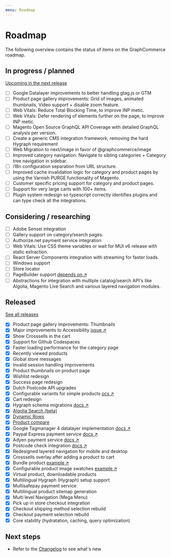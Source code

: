 ```yaml
---
menu: Roadmap
---
```


# Roadmap

The following overview contains the status of items on the GraphCommerce
roadmap.

## In progress / planned

[Upcoming in the next release](https://github.com/graphcommerce-org/graphcommerce/releases?q=prerelease%3Atrue&expanded=true)

- [ ] Google Datalayer improvements to better handling gtag.js or GTM
- [ ] Product page gallery improvements: Grid of images, animated thumbnails,
      Video support + disable zoom feature.
- [ ] Web Vitals: Reduce Total Blocking Time, to improve INP metic.
- [ ] Web Vitals: Defer rendering of elements further on the page, to improve
      INP metic.
- [ ] Magento Open Source GraphQL API Coverage with detailed GraphQL analysis
      per version.
- [ ] Create a generic CMS integration framework, removing the hard Hygraph
      requirement
- [ ] Web Migration to next/image in favor of @graphcommerce/image
- [ ] Improved category navigation: Navigate to sibling categories + Category
      tree navigation in sidebar.
- [ ] i18n configuration separation from URL structure.
- [ ] Improved cache invalidation logic for category and product pages by using
      the Varnish PURGE functionality of Magento.
- [ ] Customer specific pricing support for category and product pages.
- [ ] Support for very large carts with 100+ items.
- [ ] Plugin system redesign so typescript correctly identifies plugins and can
      type check all the integrations.

## Considering / researching

- [ ] Adobe Sensei integration
- [ ] Gallery support on category/search pages.
- [ ] Authorize.net payment service integration
- [ ] Web Vitals: Use CSS theme variables or wait for MUI v6 release with static
      extraction.
- [ ] React Server Components integration with streaming for faster loads.
- [ ] Windows support
- [ ] Store locator
- [ ] PageBuilder support
      [depends on ↗](https://github.com/magento/magento2/issues/37768)
- [ ] Abstractions for integration with multiple catalog/search API's like
      Algolia, Magento Live Search and various layered navigation modules.

## Released

[See all releases](https://github.com/graphcommerce-org/graphcommerce/releases?q=prerelease%3Afalse+&expanded=true)

- [x] Product page gallery improvements: Thumbnails
- [x] Major improvements to Accessibility
      [issue ↗](https://github.com/graphcommerce-org/graphcommerce/issues/1995)
- [x] Show Crosssells in the cart
- [x] Support for Github Codespaces
- [x] Faster loading performance for the category page
- [x] Recently viewed products
- [x] Global store messages
- [x] Invalid session handling improvements
- [x] Product thumbnails on product page
- [x] Wishlist redesign
- [x] Success page redesign
- [x] Dutch Postcode API upgrades
- [x] Configurable variants for simple products
      [ocs ↗](https://graphcommerce.org/docs/magento/configurable-products)
- [x] Cart redesign
- [x] Hygraph schema migrations
      [docs ↗](https://graphcommerce.org/docs/hygraph/cli)
- [x] [Algolia Search (beta)](https://github.com/graphcommerce-org/graphcommerce/tree/main/packages/algolia-search)
- [x] [Dynamic Rows](https://github.com/graphcommerce-org/graphcommerce/tree/main/packages/hygraph-dynamic-rows)
- [x] [Product compare](https://github.com/graphcommerce-org/graphcommerce/blob/main/packages/magento-compare/Config.graphqls)
- [x] Google Tagmanager 4 datalayer implementation
      [docs ↗](https://github.com/graphcommerce-org/graphcommerce/tree/main/packages/googleanalytics)
- [x] Paypal Express payment service
      [docs ↗](https://github.com/graphcommerce-org/graphcommerce/tree/main/packages/magento-payment-paypal)
- [x] Adyen payment service
      [docs ↗](https://github.com/graphcommerce-org/graphcommerce/tree/main/packages/magento-payment-adyen)
- [x] Postcode check integration
      [docs ↗](https://github.com/graphcommerce-org/graphcommerce/tree/main/packages/address-fields-nl)
- [x] Redesigned layered navigation for mobile and desktop
- [x] Crosssells overlay after adding a product to cart
- [x] Bundle product
      [example ↗](https://graphcommerce.vercel.app/nl/p/giftcard-bundle-gc-570)
- [x] Configurable product image swatches
      [example ↗](https://graphcommerce.vercel.app/nl/p/gc-puncturing-sock)
- [x] Virtual product, downloadable products
- [x] Multilingual Hygraph (Hygraph) setup support
- [x] Multisafepay payment service
- [x] Multilingual product sitemap generation
- [x] Multi level Navigation (Mega Menu)
- [x] Pick up in store checkout integration
- [x] Checkout shipping method selection rebuild
- [x] Checkout payment selection rebuild
- [x] Core stability (hydratation, caching, query optimization)

## Next steps

- Refer to the
  [Changelog](https://github.com/graphcommerce-org/graphcommerce/releases) to
  see what's new
